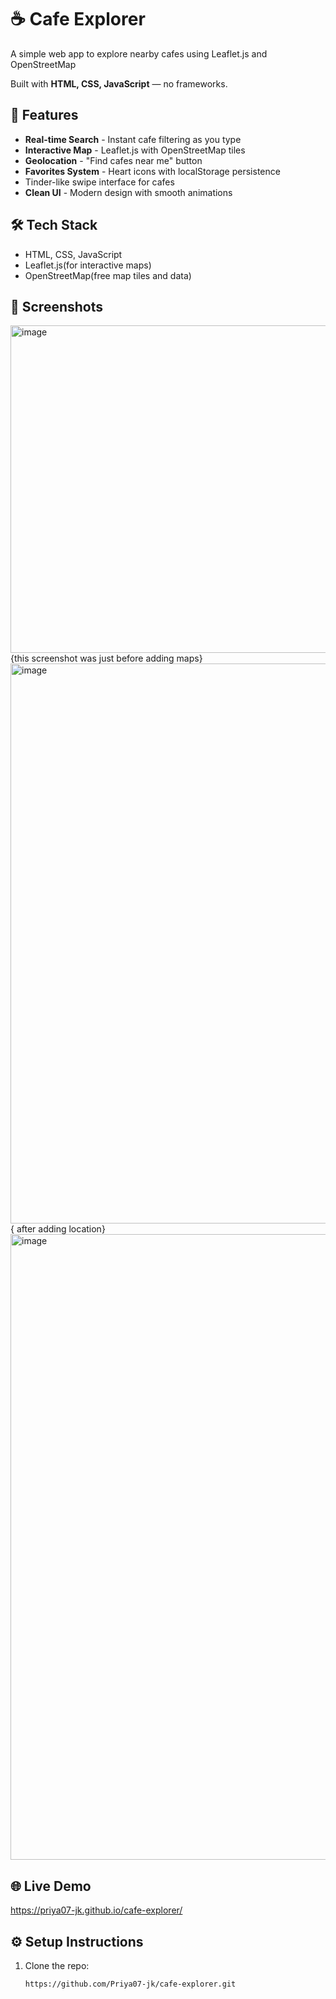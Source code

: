 # ☕ Cafe Explorer

A simple web app to explore nearby cafes using Leaflet.js and OpenStreetMap
 
Built with **HTML, CSS, JavaScript** — no frameworks.
## 🚀 Features
- **Real-time Search** - Instant cafe filtering as you type
- **Interactive Map** - Leaflet.js with OpenStreetMap tiles  
- **Geolocation** - "Find cafes near me" button
- **Favorites System** - Heart icons with localStorage persistence
-  Tinder-like swipe interface for cafes
- **Clean UI** - Modern design with smooth animations

## 🛠️ Tech Stack
- HTML, CSS, JavaScript  
- Leaflet.js(for interactive maps)
- OpenStreetMap(free map tiles and data)

## 📸 Screenshots
<img width="1186" height="524" alt="image" src="https://github.com/user-attachments/assets/537f34ca-f321-4687-aaf0-ddc1c1fe237d" /> {this screenshot was just before adding maps}
<img width="1814" height="896" alt="image" src="https://github.com/user-attachments/assets/5345c8d7-4981-4012-a995-5cf82764faf3" /> { after adding location}
<img width="1642" height="1001" alt="image" src="https://github.com/user-attachments/assets/776a2f36-c440-43d6-9197-d8a6f298f935" />




## 🌐 Live Demo
 https://priya07-jk.github.io/cafe-explorer/


## ⚙️ Setup Instructions
1. Clone the repo:
   ```bash
   https://github.com/Priya07-jk/cafe-explorer.git

